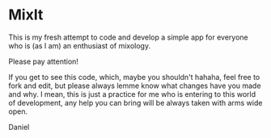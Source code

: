 # MixIt
This is my fresh attempt to code and develop a simple app for everyone who is (as I am) an enthusiast of mixology.

Please pay attention!

If you get to see this code, which, maybe you shouldn't hahaha, feel free to fork and edit, but please always lemme know what changes have you made and why. I mean, this is just a practice for me who is entering to this world of development, any help you can bring will be always taken with arms wide open.

Daniel
